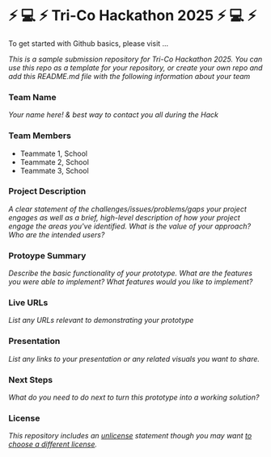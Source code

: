 # :zap: :computer: :zap: Tri-Co Hackathon 2025 :zap: :computer: :zap:

To get started with Github basics, please visit ...

*This is a sample submission repository for Tri-Co Hackathon 2025. You can use this repo as a template for your repository, or create your own repo and add this README.md file with the following information about your team*

### Team Name

*Your name here! & best way to contact you all during the Hack*

### Team Members

- Teammate 1, School
- Teammate 2, School
- Teammate 3, School

### Project Description

*A clear statement of the challenges/issues/problems/gaps your project engages as well as a brief, high-level description of how your project engage the areas you've identified. What is the value of your approach? Who are the intended users?*

### Protoype Summary

*Describe the basic functionality of your prototype. What are the features you were able to implement? What features would you like to implement?*

### Live URLs

*List any URLs relevant to demonstrating your prototype*

### Presentation

*List any links to your presentation or any related visuals you want to share.*

### Next Steps

*What do you need to do next to turn this prototype into a working solution?*

### License

*This repository includes an [unlicense](http://unlicense.org/) statement though you may want [to choose a different license](https://choosealicense.com/).*
